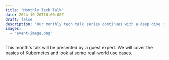 ```yaml
---
title: "Monthly Tech Talk"
date: 2024-10-20T10:00:00Z
draft: false
description: "Our monthly tech talk series continues with a deep dive into container orchestration."
images:
  - "event-image.png"
---
```


This month's talk will be presented by a guest expert. We will cover the basics of Kubernetes and look at some real-world use cases.

